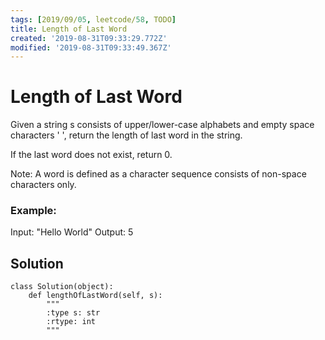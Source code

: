 ```yaml
---
tags: [2019/09/05, leetcode/58, TODO]
title: Length of Last Word
created: '2019-08-31T09:33:29.772Z'
modified: '2019-08-31T09:33:49.367Z'
---
```


# Length of Last Word

Given a string s consists of upper/lower-case alphabets and empty space characters ' ', return the length of last word in the string.

If the last word does not exist, return 0.

Note: A word is defined as a character sequence consists of non-space characters only.

### Example:

Input: "Hello World"
Output: 5

## Solution

```
class Solution(object):
    def lengthOfLastWord(self, s):
        """
        :type s: str
        :rtype: int
        """

```
